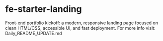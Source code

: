 # fe-starter-landing

Front-end portfolio kickoff: a modern, responsive landing page focused on clean HTML/CSS, accessible UI, and fast deployment.
For more info visit: Daily_README_UPDATE.md
